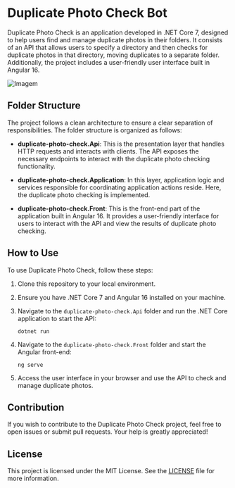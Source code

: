 # Duplicate Photo Check Bot

Duplicate Photo Check is an application developed in .NET Core 7, designed to help users find and manage duplicate photos in their folders. It consists of an API that allows users to specify a directory and then checks for duplicate photos in that directory, moving duplicates to a separate folder. Additionally, the project includes a user-friendly user interface built in Angular 16.

![Imagem](https://github.com/omatheusribeiro/duplicate-photo-check/assets/48257781/61a695ad-a152-4cfe-9a90-3660ebd7f84f)

## Folder Structure

The project follows a clean architecture to ensure a clear separation of responsibilities. The folder structure is organized as follows:

- **duplicate-photo-check.Api**: This is the presentation layer that handles HTTP requests and interacts with clients. The API exposes the necessary endpoints to interact with the duplicate photo checking functionality.

- **duplicate-photo-check.Application**: In this layer, application logic and services responsible for coordinating application actions reside. Here, the duplicate photo checking is implemented.

- **duplicate-photo-check.Front**: This is the front-end part of the application built in Angular 16. It provides a user-friendly interface for users to interact with the API and view the results of duplicate photo checking.

## How to Use

To use Duplicate Photo Check, follow these steps:

1. Clone this repository to your local environment.

2. Ensure you have .NET Core 7 and Angular 16 installed on your machine.

3. Navigate to the `duplicate-photo-check.Api` folder and run the .NET Core application to start the API:

   ```
   dotnet run
   ```

4. Navigate to the `duplicate-photo-check.Front` folder and start the Angular front-end:

   ```
   ng serve
   ```

5. Access the user interface in your browser and use the API to check and manage duplicate photos.

## Contribution

If you wish to contribute to the Duplicate Photo Check project, feel free to open issues or submit pull requests. Your help is greatly appreciated!

## License

This project is licensed under the MIT License. See the [LICENSE](LICENSE) file for more information.
